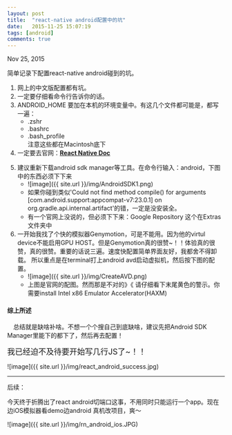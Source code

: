 ```yaml
---
layout: post
title:  "react-native android配置中的坑"
date:   2015-11-25 15:07:19
tags: [android]
comments: true
---
```

Nov 25, 2015

简单记录下配置react-native android碰到的坑。

1. 网上的中文版配置都有坑。
2. 一定要仔细看命令行告诉你的话。
3. ANDROID_HOME 要加在本机的环境变量中。有这几个文件都可能是，都写一遍：
   + .zshr
   + .bashrc
   + .bash_profile  
   注意这些都在Macintosh底下
4. 一定要去官网：__[React Native Doc](https://facebook.github.io/react-native/docs/getting-started.html)__

<!--more-->

5. 建议重新下载android sdk manager等工具。在命令行输入：android，下图中的东西必须下下来
   + ![image]({{ site.url }}/img/AndroidSDK1.png)
   + 如果你碰到类似'Could not find method compile() for arguments [com.android.support:appcompat-v7:23.0.1] on org.gradle.api.internal.artifact'的错，一定是没安装全。
   + 有一个官网上没说的，但必须下下来：Google Repository 这个在Extras文件夹中
6. 一开始我找了个快的模拟器Genymotion，可是不能用。因为他的virtul device不能启用GPU HOST。但是Genymotion真的很赞~！！体验真的很赞，真的很赞。重要的话说三遍。速度快配置简单界面友好，我都舍不得卸载。
所以重点是在terminal打上android avd启动虚拟机，然后按下图的配置。
   + ![image]({{ site.url }}/img/CreateAVD.png)
   + 上图是官网的配图。然而那是不对的》《 请仔细看下末尾黄色的警示。你需要install Intel x86 Emulator Accelerator(HAXM)
   
#### 综上所述
　总结就是缺啥补啥。不想一个个搜自己到底缺啥，建议先把Android SDK Manager里能下的都下了，然后再去配置！

<font size="4">我已经迫不及待要开始写几行JS了~！！</font>

![image]({{ site.url }}/img/react_android_success.jpg)

<hr>

后续：

今天终于折腾出了react android切端口这事，不用同时只能运行一个app。现在边iOS模拟器看demo边android 真机改项目，爽～

![image]({{ site.url }}/img/rn_android_ios.JPG)

